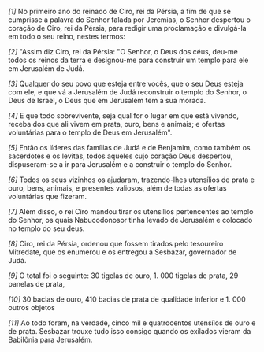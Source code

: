 *[1]* No primeiro ano do reinado de Ciro, rei da Pérsia, a fim de que se cumprisse a palavra do Senhor falada por Jeremias, o Senhor despertou o coração de Ciro, rei da Pérsia, para redigir uma proclamação e divulgá-la em todo o seu reino, nestes termos:

*[2]* "Assim diz Ciro, rei da Pérsia: "O Senhor, o Deus dos céus, deu-me todos os reinos da terra e designou-me para construir um templo para ele em Jerusalém de Judá.

*[3]* Qualquer do seu povo que esteja entre vocês, que o seu Deus esteja com ele, e que vá a Jerusalém de Judá reconstruir o templo do Senhor, o Deus de Israel, o Deus que em Jerusalém tem a sua morada.

*[4]* E que todo sobrevivente, seja qual for o lugar em que está vivendo, receba dos que ali vivem em prata, ouro, bens e animais; e ofertas voluntárias para o templo de Deus em Jerusalém".

*[5]* Então os líderes das famílias de Judá e de Benjamim, como também os sacerdotes e os levitas, todos aqueles cujo coração Deus despertou, dispuseram-se a ir para Jerusalém e a construir o templo do Senhor.

*[6]* Todos os seus vizinhos os ajudaram, trazendo-lhes utensílios de prata e ouro, bens, animais, e presentes valiosos, além de todas as ofertas voluntárias que fizeram.

*[7]* Além disso, o rei Ciro mandou tirar os utensílios pertencentes ao templo do Senhor, os quais Nabucodonosor tinha levado de Jerusalém e colocado no templo do seu deus.

*[8]* Ciro, rei da Pérsia, ordenou que fossem tirados pelo tesoureiro Mitredate, que os enumerou e os entregou a Sesbazar, governador de Judá.

*[9]* O total foi o seguinte: 30 tigelas de ouro, 1. 000 tigelas de prata, 29 panelas de prata,

*[10]* 30 bacias de ouro, 410 bacias de prata de qualidade inferior e 1. 000 outros objetos

*[11]* Ao todo foram, na verdade, cinco mil e quatrocentos utensílos de ouro e de prata. Sesbazar trouxe tudo isso consigo quando os exilados vieram da Babilônia para Jerusalém.

